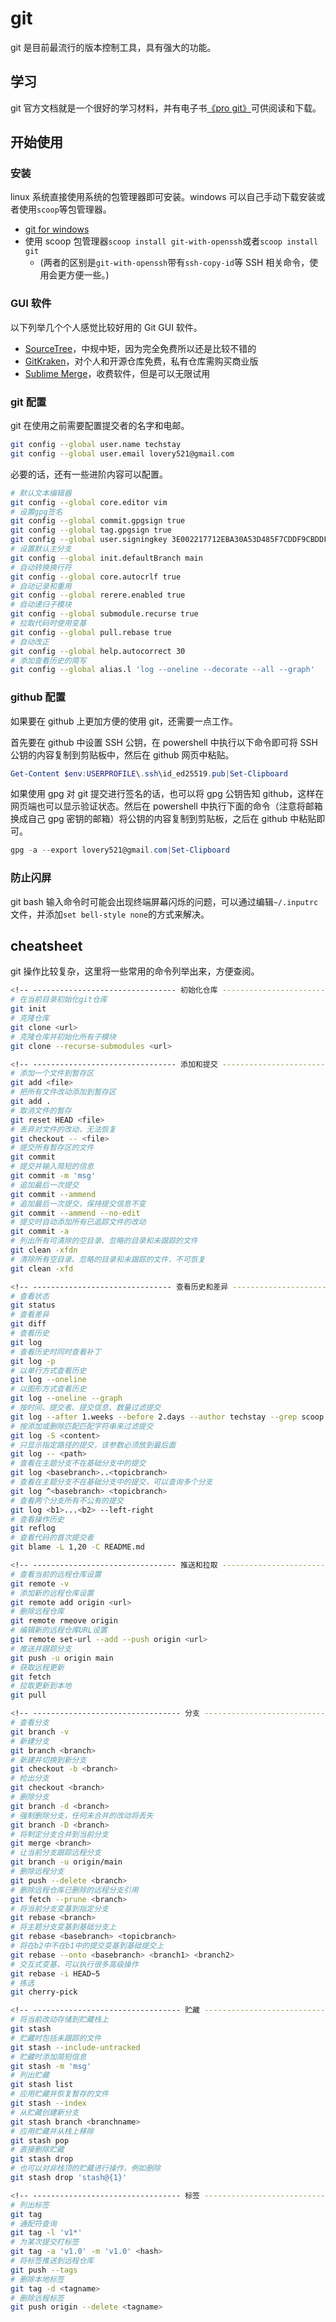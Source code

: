 # git

git 是目前最流行的版本控制工具，具有强大的功能。

## 学习

git 官方文档就是一个很好的学习材料，并有电子书[《pro git》](https://git-scm.com/book/zh/v2)可供阅读和下载。

## 开始使用

### 安装

linux 系统直接使用系统的包管理器即可安装。windows 可以自己手动下载安装或者使用`scoop`等包管理器。

- [git for windows](https://git-scm.com/download/win)
- 使用 scoop 包管理器`scoop install git-with-openssh`或者`scoop install git`
  - (两者的区别是`git-with-openssh`带有`ssh-copy-id`等 SSH 相关命令，使用会更方便一些。)

### GUI 软件

以下列举几个个人感觉比较好用的 Git GUI 软件。

- [SourceTree](https://www.sourcetreeapp.com)，中规中矩，因为完全免费所以还是比较不错的
- [GitKraken](https://www.gitkraken.com)，对个人和开源仓库免费，私有仓库需购买商业版
- [Sublime Merge](https://www.sublimemerge.com)，收费软件，但是可以无限试用

### git 配置

git 在使用之前需要配置提交者的名字和电邮。

```sh
git config --global user.name techstay
git config --global user.email lovery521@gmail.com
```

必要的话，还有一些进阶内容可以配置。

```sh
# 默认文本编辑器
git config --global core.editor vim
# 设置gpg签名
git config --global commit.gpgsign true
git config --global tag.gpgsign true
git config --global user.signingkey 3E002217712EBA30A53D485F7CDDF9CBDDF9BF2E
# 设置默认主分支
git config --global init.defaultBranch main
# 自动转换换行符
git config --global core.autocrlf true
# 自动记录和重用
git config --global rerere.enabled true
# 自动递归子模块
git config --global submodule.recurse true
# 拉取代码时使用变基
git config --global pull.rebase true
# 自动改正
git config --global help.autocorrect 30
# 添加查看历史的简写
git config --global alias.l 'log --oneline --decorate --all --graph'
```

### github 配置

如果要在 github 上更加方便的使用 git，还需要一点工作。

首先要在 github 中设置 SSH 公钥，在 powershell 中执行以下命令即可将 SSH 公钥的内容复制到剪贴板中，然后在 github 网页中粘贴。

```powershell
Get-Content $env:USERPROFILE\.ssh\id_ed25519.pub|Set-Clipboard
```

如果使用 gpg 对 git 提交进行签名的话，也可以将 gpg 公钥告知 github，这样在网页端也可以显示验证状态。然后在 powershell 中执行下面的命令（注意将邮箱换成自己 gpg 密钥的邮箱）将公钥的内容复制到剪贴板，之后在 github 中粘贴即可。

```powershell
gpg -a --export lovery521@gmail.com|Set-Clipboard
```

### 防止闪屏

git bash 输入命令时可能会出现终端屏幕闪烁的问题，可以通过编辑`~/.inputrc`文件，并添加`set bell-style none`的方式来解决。

## cheatsheet

git 操作比较复杂，这里将一些常用的命令列举出来，方便查阅。

```sh
<!-- -------------------------------- 初始化仓库 -------------------------------- -->
# 在当前目录初始化git仓库
git init
# 克隆仓库
git clone <url>
# 克隆仓库并初始化所有子模块
git clone --recurse-submodules <url>

<!-- -------------------------------- 添加和提交 -------------------------------- -->
# 添加一个文件到暂存区
git add <file>
# 把所有文件改动添加到暂存区
git add .
# 取消文件的暂存
git reset HEAD <file>
# 丢弃对文件的改动，无法恢复
git checkout -- <file>
# 提交所有暂存区的文件
git commit
# 提交并输入简短的信息
git commit -m 'msg'
# 追加最后一次提交
git commit --ammend
# 追加最后一次提交，保持提交信息不变
git commit --ammend --no-edit
# 提交时自动添加所有已追踪文件的改动
git commit -a
# 列出所有可清除的空目录、忽略的目录和未跟踪的文件
git clean -xfdn
# 清除所有空目录、忽略的目录和未跟踪的文件，不可恢复
git clean -xfd

<!-- ------------------------------- 查看历史和差异 ------------------------------- -->
# 查看状态
git status
# 查看差异
git diff
# 查看历史
git log
# 查看历史时同时查看补丁
git log -p
# 以单行方式查看历史
git log --oneline
# 以图形方式查看历史
git log --oneline --graph
# 按时间、提交者、提交信息、数量过滤提交
git log --after 1.weeks --before 2.days --author techstay --grep scoop -5 --oneline
# 按添加或删除匹配匹配字符串来过滤提交
git log -S <content>
# 只显示指定路径的提交，该参数必须放到最后面
git log -- <path>
# 查看在主题分支不在基础分支中的提交
git log <basebranch>..<topicbranch>
# 查看在主题分支不在基础分支中的提交，可以查询多个分支
git log ^<basebranch> <topicbranch>
# 查看两个分支所有不公有的提交
git log <b1>...<b2> --left-right
# 查看操作历史
git reflog
# 查看代码的首次提交者
git blame -L 1,20 -C README.md

<!-- -------------------------------- 推送和拉取 -------------------------------- -->
# 查看当前的远程仓库设置
git remote -v
# 添加新的远程仓库设置
git remote add origin <url>
# 删除远程仓库
git remote rmeove origin
# 编辑新的远程仓库URL设置
git remote set-url --add --push origin <url>
# 推送并跟踪分支
git push -u origin main
# 获取远程更新
git fetch
# 拉取更新到本地
git pull

<!-- --------------------------------- 分支 ---------------------------------- -->
# 查看分支
git branch -v
# 新建分支
git branch <branch>
# 新建并切换到新分支
git checkout -b <branch>
# 检出分支
git checkout <branch>
# 删除分支
git branch -d <branch>
# 强制删除分支，任何未合并的改动将丢失
git branch -D <branch>
# 将制定分支合并到当前分支
git merge <branch>
# 让当前分支跟踪远程分支
git branch -u origin/main
# 删除远程分支
git push --delete <branch>
# 删除远程仓库已删除的远程分支引用
git fetch --prune <branch>
# 将当前分支变基到指定分支
git rebase <branch>
# 将主题分支变基到基础分支上
git rebase <basebranch> <topicbranch>
# 将在b2中不在b1中的提交变基到基础提交上
git rebase --onto <basebranch> <branch1> <branch2>
# 交互式变基，可以执行很多高级操作
git rebase -i HEAD~5
# 拣选
git cherry-pick

<!-- --------------------------------- 贮藏 ---------------------------------- -->
# 将当前改动存储到贮藏栈上
git stash
# 贮藏时包括未跟踪的文件
git stash --include-untracked
# 贮藏时添加简短信息
git stash -m 'msg'
# 列出贮藏
git stash list
# 应用贮藏并恢复暂存的文件
git stash --index
# 从贮藏创建新分支
git stash branch <branchname>
# 应用贮藏并从栈上移除
git stash pop
# 直接删除贮藏
git stash drop
# 也可以对非栈顶的贮藏进行操作，例如删除
git stash drop 'stash@{1}'

<!-- --------------------------------- 标签 ---------------------------------- -->
# 列出标签
git tag
# 通配符查询
git tag -l 'v1*'
# 为某次提交打标签
git tag -a 'v1.0' -m 'v1.0' <hash>
# 将标签推送到远程仓库
git push --tags
# 删除本地标签
git tag -d <tagname>
# 删除远程标签
git push origin --delete <tagname>
```
